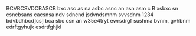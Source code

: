 BCVBCSVDCBASCB
bxc asc as na
asbc asnc an 
asn asm c
B xsbxc sn
csncbsans
cacsnsa
ndv sdncnd
jsdvndsmnm
svvsdnm
1234
bdvbdhbcd]cs]
bca sbc 
csn an
w35e4tryt
ewrsdrgf
sushma
bvnm,
gvhbnm
edrftgyhujk
esdrtfghjkl
